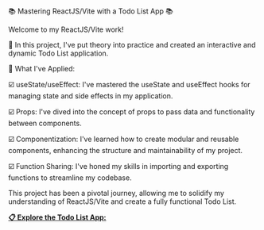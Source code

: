 📚 Mastering ReactJS/Vite with a Todo List App 📚

Welcome to my ReactJS/Vite work! 

🚀 In this project, I've put theory into practice and created an interactive and dynamic Todo List application.

💪 What I've Applied:

☑️ useState/useEffect: I've mastered the useState and useEffect hooks for managing state and side effects in my application.

☑️ Props: I've dived into the concept of props to pass data and functionality between components.

☑️ Componentization: I've learned how to create modular and reusable components, enhancing the structure and maintainability of my project.

☑️ Function Sharing: I've honed my skills in importing and exporting functions to streamline my codebase.

This project has been a pivotal journey, allowing me to solidify my understanding of ReactJS/Vite and create a fully functional Todo List.

[**📋 Explore the Todo List App:**](https://gustavo19972023.github.io/todolist/) 
